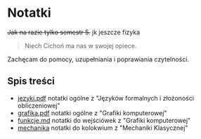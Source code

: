 # Notatki

~~Jak na razie tylko semestr 5.~~ jk jeszcze fizyka

> Niech Cichoń ma nas w swojej opiece.

Zachęcam do pomocy, uzupełniania i poprawiania czytelności.

## Spis treści

- [jezyki.pdf](jezyki-formalne/jezyki.pdf) notatki ogólne z "Języków formalnych i złożoności obliczeniowej"
- [grafika.pdf](grafika/grafika.pdf) notatki ogólne z "Grafiki komputerowej"
- [funkcje.md](grafika/funkcje.md) notatki do wejściówek z "Grafiki komputerowej"
- [mechanika](mechanika/mechanika.pdf) notatki do kolokwium z "Mechaniki Klasycznej"

